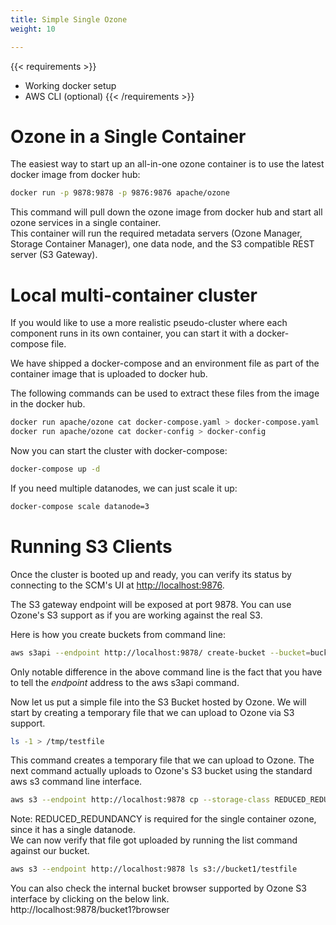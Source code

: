 ```yaml
---
title: Simple Single Ozone
weight: 10

---
```

<!---
  Licensed to the Apache Software Foundation (ASF) under one or more
  contributor license agreements.  See the NOTICE file distributed with
  this work for additional information regarding copyright ownership.
  The ASF licenses this file to You under the Apache License, Version 2.0
  (the "License"); you may not use this file except in compliance with
  the License.  You may obtain a copy of the License at

      http://www.apache.org/licenses/LICENSE-2.0

  Unless required by applicable law or agreed to in writing, software
  distributed under the License is distributed on an "AS IS" BASIS,
  WITHOUT WARRANTIES OR CONDITIONS OF ANY KIND, either express or implied.
  See the License for the specific language governing permissions and
  limitations under the License.
-->

{{< requirements >}}
 * Working docker setup
 * AWS CLI (optional)
{{< /requirements >}}

# Ozone in a Single Container

The easiest way to start up an all-in-one ozone container is to use the latest
docker image from docker hub:

```bash
docker run -p 9878:9878 -p 9876:9876 apache/ozone
```
This command will pull down the ozone image from docker hub and start all
ozone services in a single container. <br>
This container will run the required metadata servers (Ozone Manager, Storage
Container Manager), one data node, and the S3 compatible REST server
(S3 Gateway).

# Local multi-container cluster

If you would like to use a more realistic pseudo-cluster where each component
runs in its own container, you can start it with a docker-compose file.

We have shipped a docker-compose and an environment file as part of the
container image that is uploaded to docker hub.

The following commands can be used to extract these files from the image in the docker hub.
```bash
docker run apache/ozone cat docker-compose.yaml > docker-compose.yaml
docker run apache/ozone cat docker-config > docker-config
```

 Now you can start the cluster with docker-compose:

```bash
docker-compose up -d
```

If you need multiple datanodes, we can just scale it up:

```bash
docker-compose scale datanode=3
 ```
# Running S3 Clients

Once the cluster is booted up and ready, you can verify its status by
connecting to the SCM's UI at [http://localhost:9876](http://localhost:9876).

The S3 gateway endpoint will be exposed at port 9878. You can use Ozone's S3
support as if you are working against the real S3.


Here is how you create buckets from command line:

```bash
aws s3api --endpoint http://localhost:9878/ create-bucket --bucket=bucket1
```

Only notable difference in the above command line is the fact that you have
to tell the _endpoint_ address to the aws s3api command.

Now let us put a simple file into the S3 Bucket hosted by Ozone. We will
start by creating a temporary file that we can upload to Ozone via S3 support.
```bash
ls -1 > /tmp/testfile
 ```
 This command creates a temporary file that
 we can upload to Ozone. The next command actually uploads to Ozone's S3
 bucket using the standard aws s3 command line interface.

```bash
aws s3 --endpoint http://localhost:9878 cp --storage-class REDUCED_REDUNDANCY  /tmp/testfile  s3://bucket1/testfile
```
<div class="alert alert-info" role="alert">
Note: REDUCED_REDUNDANCY is required for the single container ozone, since it
 has a single datanode. </div>
We can now verify that file got uploaded by running the list command against
our bucket.

```bash
aws s3 --endpoint http://localhost:9878 ls s3://bucket1/testfile
```

<div class="alert alert-info" role="alert"> You can also check the internal
bucket browser supported by Ozone S3 interface by clicking on the below link.
<br>
</div>
http://localhost:9878/bucket1?browser
